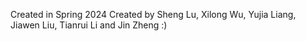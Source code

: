 Created in Spring 2024
Created by Sheng Lu, Xilong Wu, Yujia Liang, Jiawen Liu, Tianrui Li and Jin Zheng :)
